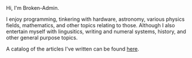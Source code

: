 <link rel="stylesheet" href="/techlog/style/custom.css">
Hi, I'm Broken-Admin. 

I enjoy programming, tinkering with hardware, astronomy, various physics fields, mathematics, and other topics relating to those.
Although I also entertain myself with lingusitics, writing and numeral systems, history, and other general purpose topics.

A catalog of the articles I've written can be found [here](/techlog/catalog).